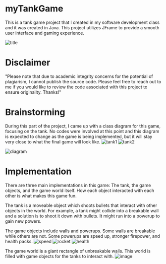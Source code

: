 # myTankGame
This is a tank game project that I created in my software development class and it was created in Java.  This project utilizes JFrame to provide a smooth user interface and gaming experience.  

![title](https://github.com/cchunter12/myTankGame/assets/89422782/c5a9ea99-1042-4102-a3b3-0c79dbf42fef)

# Disclaimer
"Please note that due to academic integrity concerns for the potential of plagiarism, I cannot publish the source code. Please feel free to reach out to me if you would like to review the code associated with this project to ensure originality. Thanks!"

# Brainstorming
During this part of the project, I came up with a class diagram for this game, focusing on the tank.  No codes were involved at this point and this diagram is expected to change as the game is being implemented, but it will stay very close to what the final game will look like.
![tank1](https://github.com/cchunter12/myTankGame/assets/89422782/84db00db-8ef1-4570-b058-806b91b1a151) ![tank2](https://github.com/cchunter12/myTankGame/assets/89422782/41e5aeca-773f-4578-bbca-ba001eb1612c)

![diagram](https://github.com/cchunter12/myTankGame/assets/89422782/82beb358-bfc7-4ac0-b6a5-0bfb674d48c3)

# Implementation
There are three main implementations in this game:  The tank, the game objects, and the game world itself.  How each object interacted with each other is what makes this game fun.

The tank is a moveable object which shoots bullets that interact with other objects in the world.  For example, a tank might collide into a breakable wall and a solution is to shoot it down with bullets. It might run into a powerup to gain new powers.

The game objects include walls and powerups.  Some walls are breakable while others are not.  Some powerups are speed up, stronger firepower, and health packs.
![speed](https://github.com/cchunter12/myTankGame/assets/89422782/cb9c7707-5e0b-407c-9e10-68cd5eb0713e)
![rocket](https://github.com/cchunter12/myTankGame/assets/89422782/ad00ddb9-49ae-4bc9-bdd4-52d467c20d97)
![health](https://github.com/cchunter12/myTankGame/assets/89422782/8a963367-7012-42af-afb2-f4b4c9ea40d8)

The game world is a giant rectangle of unbreakable walls.  This world is filled with game objects for the tanks to interact with.
![image](https://github.com/cchunter12/myTankGame/assets/89422782/4e55c883-f459-4402-82fc-c7c239f22bff)

